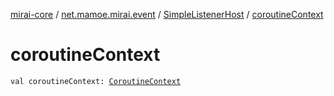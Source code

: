 [mirai-core](../../index.md) / [net.mamoe.mirai.event](../index.md) / [SimpleListenerHost](index.md) / [coroutineContext](./coroutine-context.md)

# coroutineContext

`val coroutineContext: `[`CoroutineContext`](https://kotlinlang.org/api/latest/jvm/stdlib/kotlin.coroutines/-coroutine-context/index.html)